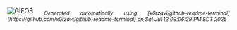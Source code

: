 <div align="justify">
<picture>
    <source media="(prefers-color-scheme: dark)" srcset="https://i.ibb.co/sdC8xpYC/output-gif.gif">
    <source media="(prefers-color-scheme: light)" srcset="https://i.ibb.co/sdC8xpYC/output-gif.gif">
    <img alt="GIFOS" src="https://i.ibb.co/sdC8xpYC/output-gif.gif">
</picture>
<sub><i>Generated automatically using [x0rzavi/github-readme-terminal](https://github.com/x0rzavi/github-readme-terminal) on Sat Jul 12 09:06:29 PM EDT 2025</i></sub>
</div>

<!--  -->